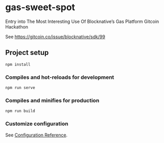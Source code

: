 # gas-sweet-spot

Entry into The Most Interesting Use Of Blocknative’s Gas Platform Gitcoin Hackathon

See https://gitcoin.co/issue/blocknative/sdk/99

## Project setup
```
npm install
```

### Compiles and hot-reloads for development
```
npm run serve
```

### Compiles and minifies for production
```
npm run build
```

### Customize configuration
See [Configuration Reference](https://cli.vuejs.org/config/).

